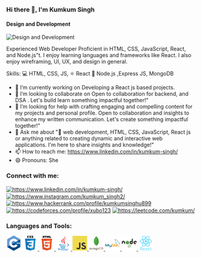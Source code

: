 ### Hi there 👋,  I'm Kumkum Singh
####  Design and Development
![ Design and Development](https://www.wingstechsolutions.com/wp-content/uploads/2022/03/full-stack-development.gif)


Experienced Web Developer Proficient in HTML, CSS, JavaScript, React, and Node.js"t. I enjoy learning languages and frameworks like React. I also enjoy wireframing, UI, UX, and design in general.

Skills:  💻 HTML, CSS, JS, ⚛ React 📱 Node.js ,Express JS, MongoDB

- 🔭 I’m currently working on Developing a React js based projects.
- 👯 I’m looking to collaborate on Open to collaboration for  backend, and DSA . Let's build  learn something impactful together!" 
- 🤔 I’m looking for help with crafting engaging and compelling content for my projects and personal profile. Open to collaboration and insights to enhance my written communication. Let's create something impactful together!" 
- 💬 Ask me about "💬  web development, HTML, CSS, JavaScript, React js or anything related to creating dynamic and interactive web applications. I'm here to share insights and knowledge!" 
- 📫 How to reach me: https://www.linkedin.com/in/kumkum-singh/ 
- 😄 Pronouns: She  






<h3 align="left">Connect with me:</h3>
<p align="left">
<a href="https://linkedin.com/in/https://www.linkedin.com/in/kumkum-singh/" target="blank"><img align="center" src="https://raw.githubusercontent.com/rahuldkjain/github-profile-readme-generator/master/src/images/icons/Social/linked-in-alt.svg" alt="https://www.linkedin.com/in/kumkum-singh/" height="30" width="40" /></a>
<a href="https://instagram.com/https://www.instagram.com/kumkum_singh2/" target="blank"><img align="center" src="https://raw.githubusercontent.com/rahuldkjain/github-profile-readme-generator/master/src/images/icons/Social/instagram.svg" alt="https://www.instagram.com/kumkum_singh2/" height="30" width="40" /></a>
<a href="https://www.hackerrank.com/https://www.hackerrank.com/profile/kumkumsinghu899" target="blank"><img align="center" src="https://raw.githubusercontent.com/rahuldkjain/github-profile-readme-generator/master/src/images/icons/Social/hackerrank.svg" alt="https://www.hackerrank.com/profile/kumkumsinghu899" height="30" width="40" /></a>
<a href="https://codeforces.com/profile/https://codeforces.com/profile/xubo123" target="blank"><img align="center" src="https://raw.githubusercontent.com/rahuldkjain/github-profile-readme-generator/master/src/images/icons/Social/codeforces.svg" alt="https://codeforces.com/profile/xubo123" height="30" width="40" /></a>
<a href="https://www.leetcode.com/https://leetcode.com/kumkum/" target="blank"><img align="center" src="https://raw.githubusercontent.com/rahuldkjain/github-profile-readme-generator/master/src/images/icons/Social/leet-code.svg" alt="https://leetcode.com/kumkum/" height="30" width="40" /></a>
</p>

<h3 align="left">Languages and Tools:</h3>
<p align="left"> <img src="https://raw.githubusercontent.com/devicons/devicon/master/icons/cplusplus/cplusplus-original.svg" alt="cplusplus" width="40" height="40"/> </a> <a href="https://www.w3schools.com/css/" target="_blank" rel="noreferrer"> <img src="https://raw.githubusercontent.com/devicons/devicon/master/icons/css3/css3-original-wordmark.svg" alt="css3" width="40" height="40"/> </a> <a href="https://www.w3.org/html/" target="_blank" rel="noreferrer"> <img src="https://raw.githubusercontent.com/devicons/devicon/master/icons/html5/html5-original-wordmark.svg" alt="html5" width="40" height="40"/> </a> <a href="https://www.java.com" target="_blank" rel="noreferrer"> <img src="https://raw.githubusercontent.com/devicons/devicon/master/icons/java/java-original.svg" alt="java" width="40" height="40"/> </a> <a href="https://developer.mozilla.org/en-US/docs/Web/JavaScript" target="_blank" rel="noreferrer"> <img src="https://raw.githubusercontent.com/devicons/devicon/master/icons/javascript/javascript-original.svg" alt="javascript" width="40" height="40"/> </a> <a href="https://www.mongodb.com/" target="_blank" rel="noreferrer"> <img src="https://raw.githubusercontent.com/devicons/devicon/master/icons/mongodb/mongodb-original-wordmark.svg" alt="mongodb" width="40" height="40"/> </a> <a href="https://www.mysql.com/" target="_blank" rel="noreferrer"> <img src="https://raw.githubusercontent.com/devicons/devicon/master/icons/mysql/mysql-original-wordmark.svg" alt="mysql" width="40" height="40"/> </a> <a href="https://nodejs.org" target="_blank" rel="noreferrer"> <img src="https://raw.githubusercontent.com/devicons/devicon/master/icons/nodejs/nodejs-original-wordmark.svg" alt="nodejs" width="40" height="40"/> </a> <a href="https://reactjs.org/" target="_blank" rel="noreferrer"> <img src="https://raw.githubusercontent.com/devicons/devicon/master/icons/react/react-original-wordmark.svg" alt="react" width="40" height="40"/> </a> </p>
